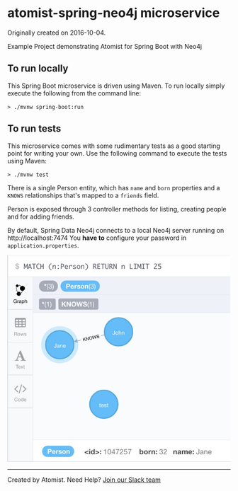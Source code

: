 
atomist-spring-neo4j microservice
===========================

Originally created on 2016-10-04.

Example Project demonstrating Atomist for Spring Boot with Neo4j

To run locally
--------------

This Spring Boot microservice is driven using Maven. To run locally simply execute the following from the command line:

```shell
> ./mvnw spring-boot:run
```

To run tests
------------

This microservice comes with some rudimentary tests as a good starting point for writing your own. Use the following command to execute the tests using Maven:

```shell
> ./mvnw test
```

There is a single Person entity, which has `name` and `born` properties and a `KNOWS` relationships that's mapped to a `friends` field.

Person is exposed through 3 controller methods for listing, creating people and for adding friends.

By default, Spring Data Neo4j connects to a local Neo4j server running on http://localhost:7474
You **have to** configure your password in `application.properties`.

![](graph-view.jpg)

---
Created by Atomist. Need Help? <a href="https://join.atomist.com/">Join our Slack team</a>
